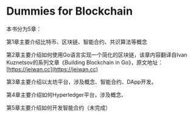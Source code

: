 # Dummies for Blockchain

本书分为5章：

第1章主要介绍比特币、区块链、智能合约、共识算法等概念

第2章主要介绍如何使用Go语言实现一个简化的区块链，该章内容翻译自Ivan Kuznetsov的系列文章《Building Blockchain in Go》，原文地址：[https://jeiwan.cc](https://jeiwan.cc)

第3章主要介绍以太坊平台，涉及概念、智能合约、DApp开发。

第4章主要介绍如何Hyperledger平台，涉及概念、

第5章主要介绍如何开发智能合约（未完成）


